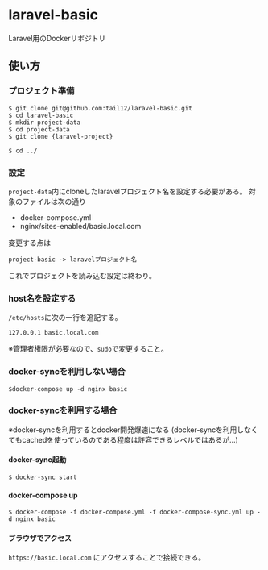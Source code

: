 # laravel-basic

Laravel用のDockerリポジトリ

## 使い方

### プロジェクト準備
```
$ git clone git@github.com:tail12/laravel-basic.git
$ cd laravel-basic
$ mkdir project-data
$ cd project-data
$ git clone {laravel-project}

$ cd ../
```

### 設定
`project-data`内にcloneしたlaravelプロジェクト名を設定する必要がある。
対象のファイルは次の通り
- docker-compose.yml
- nginx/sites-enabled/basic.local.com

変更する点は
```
project-basic -> laravelプロジェクト名
```

これでプロジェクトを読み込む設定は終わり。

### host名を設定する
`/etc/hosts`に次の一行を追記する。

```
127.0.0.1 basic.local.com
```
※管理者権限が必要なので、`sudo`で変更すること。

### docker-syncを利用しない場合

```
$docker-compose up -d nginx basic
```

### docker-syncを利用する場合
※docker-syncを利用するとdocker開発爆速になる
(docker-syncを利用しなくてもcachedを使っているのである程度は許容できるレベルではあるが…)
#### docker-sync起動

```
$ docker-sync start
```

#### docker-compose up

```
$ docker-compose -f docker-compose.yml -f docker-compose-sync.yml up -d nginx basic
```

#### ブラウザでアクセス

`https://basic.local.com` にアクセスすることで接続できる。


